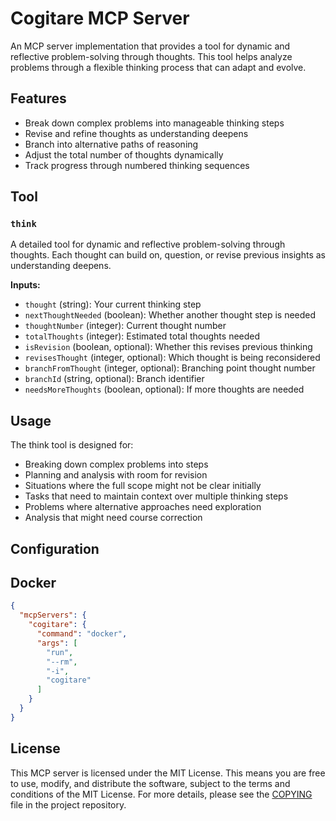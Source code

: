 # Cogitare MCP Server

An MCP server implementation that provides a tool for dynamic and reflective problem-solving through thoughts. This tool helps analyze problems through a flexible thinking process that can adapt and evolve.

## Features

- Break down complex problems into manageable thinking steps
- Revise and refine thoughts as understanding deepens
- Branch into alternative paths of reasoning
- Adjust the total number of thoughts dynamically
- Track progress through numbered thinking sequences

## Tool

### `think`

A detailed tool for dynamic and reflective problem-solving through thoughts. Each thought can build on, question, or revise previous insights as understanding deepens.

**Inputs:**
- `thought` (string): Your current thinking step
- `nextThoughtNeeded` (boolean): Whether another thought step is needed
- `thoughtNumber` (integer): Current thought number
- `totalThoughts` (integer): Estimated total thoughts needed
- `isRevision` (boolean, optional): Whether this revises previous thinking
- `revisesThought` (integer, optional): Which thought is being reconsidered
- `branchFromThought` (integer, optional): Branching point thought number
- `branchId` (string, optional): Branch identifier
- `needsMoreThoughts` (boolean, optional): If more thoughts are needed

## Usage

The think tool is designed for:
- Breaking down complex problems into steps
- Planning and analysis with room for revision
- Situations where the full scope might not be clear initially
- Tasks that need to maintain context over multiple thinking steps
- Problems where alternative approaches need exploration
- Analysis that might need course correction

## Configuration

## Docker

```json
{
  "mcpServers": {
    "cogitare": {
      "command": "docker",
      "args": [
        "run",
        "--rm",
        "-i",
        "cogitare"
      ]
    }
  }
}
```


## License

This MCP server is licensed under the MIT License. This means you are free to use, modify, and distribute the software, subject to the terms and conditions of the MIT License. For more details, please see the [COPYING](./COPYING) file in the project repository.
